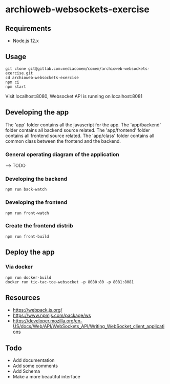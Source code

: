 # archioweb-websockets-exercise

## Requirements
- Node.js 12.x

## Usage
```
git clone git@gitlab.com:mediacomem/comem/archioweb-websockets-exercise.git
cd archioweb-websockets-exercise
npm ci
npm start
```

Visit localhost:8080, Websocket API is running on localhost:8081

## Developing the app

The 'app' folder contains all the javascript for the app.
The 'app/backend' folder contains all backend source related.
The 'app/frontend' folder contains all frontend source related.
The 'app/class' folder contains all common class between the frontend and the backend.

### General operating diagram of the application
--> TODO

### Developing the backend

```
npm run back-watch
```

### Developing the frontend

```
npm run front-watch
```

### Create the frontend distrib
```
npm run front-build
```

## Deploy the app

### Via docker
```
npm run docker-build
docker run tic-tac-toe-websocket -p 8080:80 -p 8081:8081
```


## Resources
- https://webpack.js.org/
- https://www.npmjs.com/package/ws
- https://developer.mozilla.org/en-US/docs/Web/API/WebSockets_API/Writing_WebSocket_client_applications

## Todo
- Add documentation
- Add some comments
- Add Schema
- Make a more beautiful interface